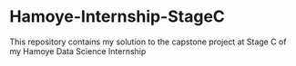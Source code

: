 # Hamoye-Internship-StageC
This repository contains my solution to the capstone project at Stage C of my Hamoye Data Science Internship
